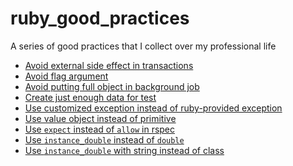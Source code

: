 # ruby_good_practices
A series of good practices that I collect over my professional life

- [Avoid external side effect in
transactions](external_side_effect_in_transaction.md)
- [Avoid flag argument](avoid_flag_argument.md)
- [Avoid putting full object in background
job](avoid_putting_full_object_in_queue.md)
- [Create just enough data for test](create_enough_data_in_test.md)
- [Use customized exception instead of ruby-provided
exception](customized_exception_class.md)
- [Use value object instead of
primitive](use_value_object_instead_of_primitive.md)
- [Use `expect` instead of `allow` in rspec](expect_vs_allow.md)
- [Use `instance_double` instead of `double`](verify_double.md)
- [Use `instance_double` with string instead of
class](use_instance_double_with_string.md)
